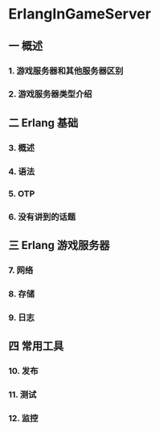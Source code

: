 # ErlangInGameServer
## 一 概述
### 1. 游戏服务器和其他服务器区别
### 2. 游戏服务器类型介绍
## 二 Erlang 基础
### 3. 概述
### 4. 语法
### 5. OTP
### 6. 没有讲到的话题
## 三 Erlang 游戏服务器
### 7. 网络
### 8. 存储
### 9. 日志
## 四 常用工具
### 10. 发布
### 11. 测试
### 12. 监控

